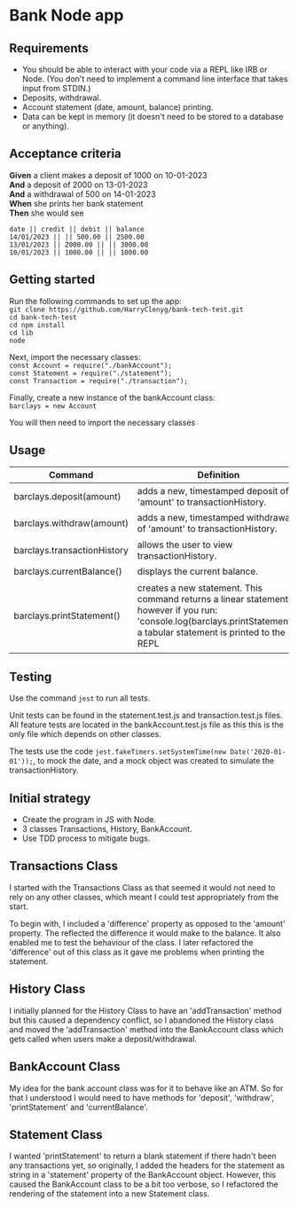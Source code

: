 # Bank Node app

## Requirements

- You should be able to interact with your code via a REPL like IRB or Node. (You don't need to implement a command line interface that takes input from STDIN.)
- Deposits, withdrawal.
- Account statement (date, amount, balance) printing.
- Data can be kept in memory (it doesn't need to be stored to a database or anything).

## Acceptance criteria

**Given** a client makes a deposit of 1000 on 10-01-2023  
**And** a deposit of 2000 on 13-01-2023  
**And** a withdrawal of 500 on 14-01-2023  
**When** she prints her bank statement  
**Then** she would see

```
date || credit || debit || balance
14/01/2023 || || 500.00 || 2500.00
13/01/2023 || 2000.00 || || 3000.00
10/01/2023 || 1000.00 || || 1000.00
```

## Getting started
Run the following commands to set up the app:<br> 
```git clone https://github.com/HarryClenyg/bank-tech-test.git```<br>
```cd bank-tech-test```<br>
```cd npm install```<br>
```cd lib```<br>
```node```<br>

Next, import the necessary classes:</br>
```const Account = require("./bankAccount");```<br>
```const Statement = require("./statement");```<br>
```const Transaction = require("./transaction");```<br>

Finally, create a new instance of the bankAccount class:<br>
```barclays = new Account```<br>

You will then need to import the necessary classes

## Usage

<table>
    <thead>
        <tr>
            <th>Command</th>
            <th>Definition</th>
            <th>Example</th>
        </tr>
    </thead>
    <tbody>
        <tr>
            <td>barclays.deposit(amount)</td>
            <td width="100">adds a new, timestamped deposit of 'amount' to transactionHistory.</td>
            <td rowspan=5><img src="screenshots/Screen%20Shot%202022-05-07%20at%204.14.08%20PM.png?raw=true" width="300"></td>
        </tr>
        <tr>
            <td>barclays.withdraw(amount)</td>
            <td >adds a new, timestamped withdrawal of 'amount' to transactionHistory.</td>
        </tr>
        <tr>
            <td>barclays.transactionHistory</td>
            <td>allows the user to view transactionHistory.</td>
        </tr>
        <tr>
            <td>barclays.currentBalance()</td>
            <td>displays the current balance.</td>
        </tr>
        <tr>
            <td>barclays.printStatement()</td>
            <td>creates a new statement. This command returns a linear statement, however if you run: 'console.log(barclays.printStatement)', a tabular statement is printed to the REPL</td>
        </tr>
    </tbody>
</table>

## Testing

Use the command ```jest``` to run all tests.

Unit tests can be found in the statement.test.js and transaction.test.js files. All feature tests are located in the bankAccount.test.js file as this this is the only file which depends on other classes.

The tests use the code ```jest.fakeTimers.setSystemTime(new Date('2020-01-01'));```, to mock the date, and a mock object was created to simulate the transactionHistory.


## Initial strategy

- Create the program in JS with Node.
- 3 classes Transactions, History, BankAccount.
- Use TDD process to mitigate bugs.

## Transactions Class
I started with the Transactions Class as that seemed it would not need to rely on any other classes, which meant I could test appropriately from the start.

To begin with, I included a 'difference' property as opposed to the 'amount' property. The reflected the difference it would make to the balance. It also enabled me to test the behaviour of the class.  I later refactored the 'difference' out of this class as it gave me problems when printing the statement. 

## History Class
I initially planned for the History Class to have an 'addTransaction' method but this caused a dependency conflict, so I abandoned the History class and moved the 'addTransaction' method into the BankAccount class which gets called when users make a deposit/withdrawal.

## BankAccount Class
My idea for the bank account class was for it to behave like an ATM. So for that I understood I would need to have methods for 'deposit', 'withdraw', 'printStatement' and 'currentBalance'.

## Statement Class
I wanted 'printStatement' to return a blank statement if there hadn't been any transactions yet, so originally, I added the headers for the statement as string in a 'statement' property of the BankAccount object. However, this caused the BankAccount class to be a bit too verbose, so I refactored the rendering of the statement into a new Statement class.
